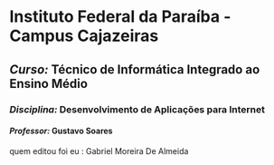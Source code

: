 # Instituto Federal da Paraíba - Campus Cajazeiras
## *Curso:* Técnico de Informática Integrado ao Ensino Médio
### *Disciplina:* Desenvolvimento de Aplicações para Internet
#### *Professor:* Gustavo Soares 
quem editou foi eu : Gabriel Moreira De Almeida


